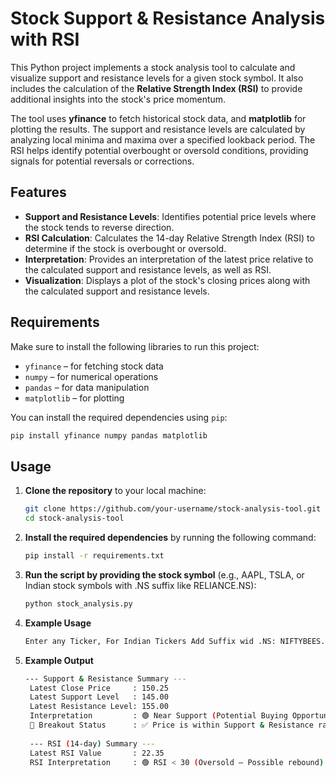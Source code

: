 # Stock Support & Resistance Analysis with RSI

This Python project implements a stock analysis tool to calculate and visualize support and resistance levels for a given stock symbol. It also includes the calculation of the **Relative Strength Index (RSI)** to provide additional insights into the stock's price momentum.

The tool uses **yfinance** to fetch historical stock data, and **matplotlib** for plotting the results. The support and resistance levels are calculated by analyzing local minima and maxima over a specified lookback period. The RSI helps identify potential overbought or oversold conditions, providing signals for potential reversals or corrections.

## Features
- **Support and Resistance Levels**: Identifies potential price levels where the stock tends to reverse direction.
- **RSI Calculation**: Calculates the 14-day Relative Strength Index (RSI) to determine if the stock is overbought or oversold.
- **Interpretation**: Provides an interpretation of the latest price relative to the calculated support and resistance levels, as well as RSI.
- **Visualization**: Displays a plot of the stock's closing prices along with the calculated support and resistance levels.

## Requirements
Make sure to install the following libraries to run this project:

- `yfinance` – for fetching stock data
- `numpy` – for numerical operations
- `pandas` – for data manipulation
- `matplotlib` – for plotting

You can install the required dependencies using `pip`:

```bash
pip install yfinance numpy pandas matplotlib
```
## Usage

1. **Clone the repository** to your local machine:

   ```bash
   git clone https://github.com/your-username/stock-analysis-tool.git
   cd stock-analysis-tool
   ```
2. **Install the required dependencies** by running the following command:
   ```bash
   pip install -r requirements.txt
    ```
3. **Run the script by providing the stock symbol** (e.g., AAPL, TSLA, or Indian stock symbols with .NS suffix like RELIANCE.NS):
   ```bash
   python stock_analysis.py
    ```
4. **Example Usage**
   ```bash
   Enter any Ticker, For Indian Tickers Add Suffix wid .NS: NIFTYBEES.NS
     ```
5. **Example Output**
   ```bash
   --- Support & Resistance Summary ---
    Latest Close Price     : 150.25
    Latest Support Level   : 145.00
    Latest Resistance Level: 155.00
    Interpretation         : 🟢 Near Support (Potential Buying Opportunity)
    📢 Breakout Status      : ✅ Price is within Support & Resistance range (No breakout detected)
    
    --- RSI (14-day) Summary ---
    Latest RSI Value       : 22.35
    RSI Interpretation     : 🟢 RSI < 30 (Oversold — Possible rebound)
    ```




